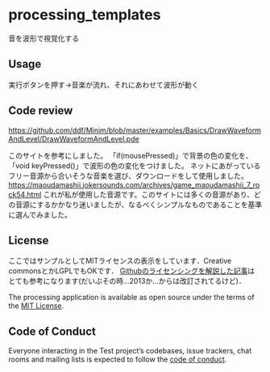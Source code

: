 # processing_templates

音を波形で視覚化する

## Usage

実行ボタンを押す→音楽が流れ、それにあわせて波形が動く
## Code review

https://github.com/ddf/Minim/blob/master/examples/Basics/DrawWaveformAndLevel/DrawWaveformAndLevel.pde

このサイトを参考にしました。
「if(mousePressed)」で背景の色の変化を、「void keyPressed()」で波形の色の変化をつけました。
ネットにあがっているフリー音源から合いそうな音楽を選び、ダウンロードをして使用しました。
https://maoudamashii.jokersounds.com/archives/game_maoudamashii_7_rock54.html
これが私が使用した音源です。このサイトには多くの音源があり、どの音源にするかかなり迷いましたが、なるべくシンプルなものであることを基準に選んでみました。


## License

ここではサンプルとしてMITライセンスの表示をしています．Creative commonsとかLGPLでもOKです．
[Githubのライセンシングを解説した記事](https://www.catch.jp/oss-license/2013/09/10/github/)は
とても参考になります(だいぶその時...2013か...からは改訂されてるけど)．

The processing application is available as open source under the terms of the [MIT License](https://opensource.org/licenses/MIT).

## Code of Conduct

Everyone interacting in the Test project’s codebases, issue trackers, chat rooms and mailing lists is expected to follow the [code of conduct](https://github.com/[USERNAME]/processing_templates/blob/master/CODE_OF_CONDUCT.md).
